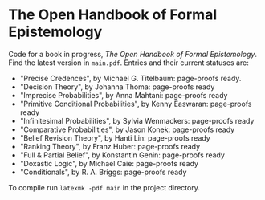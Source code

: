 # The Open Handbook of Formal Epistemology

Code for a book in progress, *The Open Handbook of Formal Epistemology*. Find the latest version in `main.pdf`. Entries and their current statuses are:

- "Precise Credences", by Michael G. Titelbaum: page-proofs ready.
- "Decision Theory", by Johanna Thoma: page-proofs ready
- "Imprecise Probabilities", by Anna Mahtani: page-proofs ready
- "Primitive Conditional Probabilities", by Kenny Easwaran: page-proofs ready
- "Infinitesimal Probabilities", by Sylvia Wenmackers: page-proofs ready
- "Comparative Probabilities", by Jason Konek: page-proofs ready
- "Belief Revision Theory", by Hanti Lin: page-proofs ready
- "Ranking Theory", by Franz Huber: page-proofs ready
- "Full & Partial Belief", by Konstantin Genin: page-proofs ready
- "Doxastic Logic", by Michael Caie: page-proofs ready
- "Conditionals", by R. A. Briggs: page-proofs ready

To compile run `latexmk -pdf main` in the project directory.